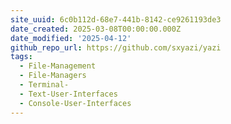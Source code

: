 ```yaml
---
site_uuid: 6c0b112d-68e7-441b-8142-ce9261193de3
date_created: 2025-03-08T00:00:00.000Z
date_modified: '2025-04-12'
github_repo_url: https://github.com/sxyazi/yazi
tags:
  - File-Management
  - File-Managers
  - Terminal-
  - Text-User-Interfaces
  - Console-User-Interfaces
---
```







